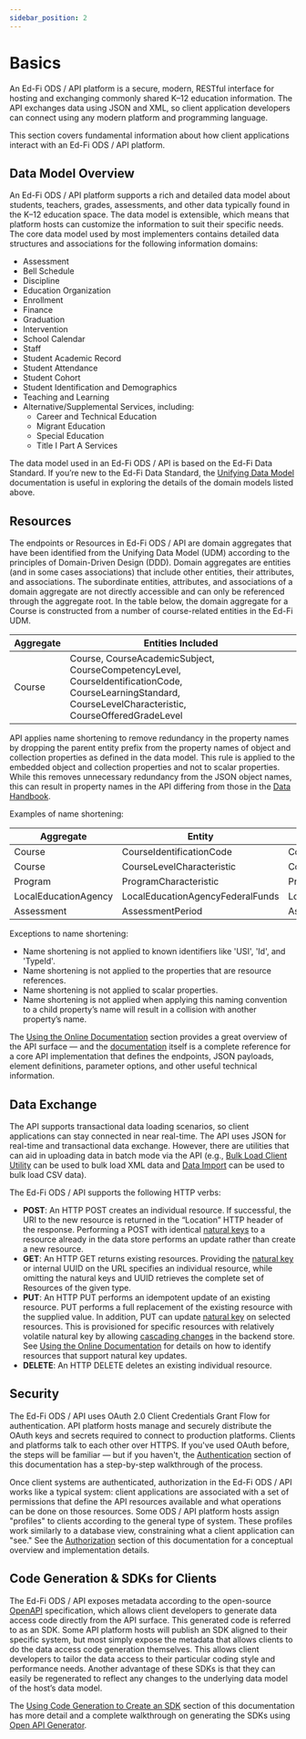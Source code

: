 ```yaml
---
sidebar_position: 2
---
```


# Basics

An Ed-Fi ODS / API platform is a secure, modern, RESTful interface for hosting and exchanging commonly shared K–12 education information. The API exchanges data using JSON and XML, so client application developers can connect using any modern platform and programming language.

This section covers fundamental information about how client applications interact with an Ed-Fi ODS / API platform.

## Data Model Overview

An Ed-Fi ODS / API platform supports a rich and detailed data model about students, teachers, grades, assessments, and other data typically found in the K–12 education space. The data model is extensible, which means that platform hosts can customize the information to suit their specific needs. The core data model used by most implementers contains detailed data structures and associations for the following information domains:

* Assessment
* Bell Schedule
* Discipline
* Education Organization
* Enrollment
* Finance
* Graduation
* Intervention
* School Calendar
* Staff
* Student Academic Record
* Student Attendance
* Student Cohort
* Student Identification and Demographics
* Teaching and Learning
* Alternative/Supplemental Services, including:
  * Career and Technical Education
  * Migrant Education
  * Special Education
  * Title I Part A Services

The data model used in an Ed-Fi ODS / API is based on the Ed-Fi Data Standard. If you’re new to the Ed-Fi Data Standard, the [Unifying Data Model](https://edfi.atlassian.net/wiki/display/EFDS5/Ed-Fi+Unifying+Data+Model) documentation is useful in exploring the details of the domain models listed above.

## Resources

The endpoints or Resources in Ed-Fi ODS / API are domain aggregates that have been identified from the Unifying Data Model (UDM) according to the principles of Domain-Driven Design (DDD). Domain aggregates are entities (and in some cases associations) that include other entities, their attributes, and associations. The subordinate entities, attributes, and associations of a domain aggregate are not directly accessible and can only be referenced through the aggregate root. In the table below, the domain aggregate for a Course is constructed from a number of course-related entities in the Ed-Fi UDM.

| Aggregate | Entities Included |
| --- | --- |
| Course | Course, CourseAcademicSubject, CourseCompetencyLevel, CourseIdentificationCode, CourseLearningStandard, CourseLevelCharacteristic, CourseOfferedGradeLevel |

API applies name shortening to remove redundancy in the property names by dropping the parent entity prefix from the property names of object and collection properties as defined in the data model. This rule is applied to the embedded object and collection properties and not to scalar properties. While this removes unnecessary redundancy from the JSON object names, this can result in property names in the API differing from those in the [Data Handbook](https://edfi.atlassian.net/wiki/display/EFDS5/Unifying+Data+Model+-+v5.0+Handbook).

Examples of name shortening:

| Aggregate | Entity | Property | API Property |
| --- | --- | --- | --- |
| Course | CourseIdentificationCode | CourseIdentificationCode | identificationCodes |
| Course | CourseLevelCharacteristic | CourseLevelCharacteristic | levelCharacteristics |
| Program | ProgramCharacteristic | ProgramCharacteristic | characteristics |
| LocalEducationAgency | LocalEducationAgencyFederalFunds | LocalEducationAgencyFederalFunds | federalFunds |
| Assessment | AssessmentPeriod | AssessmentPeriod | periods |

Exceptions to name shortening:
* Name shortening is not applied to known identifiers like 'USI', 'Id', and 'TypeId'.
* Name shortening is not applied to the properties that are resource references.
* Name shortening is not applied to scalar properties.
* Name shortening is not applied when applying this naming convention to a child property’s name will result in a collision with another property’s name.

The [Using the Online Documentation](./using-the-online-documentation.md) section provides a great overview of the API surface — and the [documentation](https://api.ed-fi.org/v7.1/docs) itself is a complete reference for a core API implementation that defines the endpoints, JSON payloads, element definitions, parameter options, and other useful technical information.

## Data Exchange

The API supports transactional data loading scenarios, so client applications can stay connected in near real-time. The API uses JSON for real-time and transactional data exchange. However, there are utilities that can aid in uploading data in batch mode via the API (e.g., [Bulk Load Client Utility](https://edfi.atlassian.net/wiki/spaces/ODSAPIS3V71/pages/25493681/Bulk+Load+Client+Utility) can be used to bulk load XML data and [Data Import](https://edfi.atlassian.net/wiki/spaces/EDFITOOLS/pages/24119638/Data+Import) can be used to bulk load CSV data).

The Ed-Fi ODS / API supports the following HTTP verbs:

* **POST**: An HTTP POST creates an individual resource. If successful, the URI to the new resource is returned in the “Location” HTTP header of the response. Performing a POST with identical [natural keys](https://edfi.atlassian.net/wiki/spaces/ODSAPIS3V71/pages/25493779/Key+Structure+in+the+Ed-Fi+ODS+API#KeyStructureintheEd-FiODS/API-NaturalKeys) to a resource already in the data store performs an update rather than create a new resource.
* **GET**: An HTTP GET returns existing resources. Providing the [natural key](https://edfi.atlassian.net/wiki/spaces/ODSAPIS3V71/pages/25493779/Key+Structure+in+the+Ed-Fi+ODS+API#KeyStructureintheEd-FiODS/API-NaturalKeys) or internal UUID on the URL specifies an individual resource, while omitting the natural keys and UUID retrieves the complete set of Resources of the given type.
* **PUT**: An HTTP PUT performs an idempotent update of an existing resource. PUT performs a full replacement of the existing resource with the supplied value. In addition, PUT can update [natural key](https://edfi.atlassian.net/wiki/spaces/ODSAPIS3V71/pages/25493779/Key+Structure+in+the+Ed-Fi+ODS+API#KeyStructureintheEd-FiODS/API-NaturalKeys) on selected resources. This is provisioned for specific resources with relatively volatile natural key by allowing [cascading changes](https://edfi.atlassian.net/wiki/spaces/ODSAPIS3V71/pages/25493781/Cascading+Key+Updates+on+ODS+API+Resources) in the backend store. See [Using the Online Documentation](./using-the-online-documentation.md#usingtheonlinedocumentation-naturalkeyupdate) for details on how to identify resources that support natural key updates.
* **DELETE**: An HTTP DELETE deletes an existing individual resource.

## Security

The Ed-Fi ODS / API uses OAuth 2.0 Client Credentials Grant Flow for authentication. API platform hosts manage and securely distribute the OAuth keys and secrets required to connect to production platforms. Clients and platforms talk to each other over HTTPS. If you've used OAuth before, the steps will be familiar — but if you haven't, the [Authentication](./authentication.md) section of this documentation has a step-by-step walkthrough of the process.

Once client systems are authenticated, authorization in the Ed-Fi ODS / API works like a typical system: client applications are associated with a set of permissions that define the API resources available and what operations can be done on those resources. Some ODS / API platform hosts assign "profiles" to clients according to the general type of system. These profiles work similarly to a database view, constraining what a client application can "see." See the [Authorization](./authorization.md) section of this documentation for a conceptual overview and implementation details.

## Code Generation & SDKs for Clients

The Ed-Fi ODS / API exposes metadata according to the open-source [OpenAPI](https://swagger.io/resources/open-api/) specification, which allows client developers to generate data access code directly from the API surface. This generated code is referred to as an SDK. Some API platform hosts will publish an SDK aligned to their specific system, but most simply expose the metadata that allows clients to do the data access code generation themselves. This allows client developers to tailor the data access to their particular coding style and performance needs. Another advantage of these SDKs is that they can easily be regenerated to reflect any changes to the underlying data model of the host’s data model.

The [Using Code Generation to Create an SDK](./using-code-generation-to-create-an-sdk.md) section of this documentation has more detail and a complete walkthrough on generating the SDKs using [Open API Generator](https://openapi-generator.tech/).
